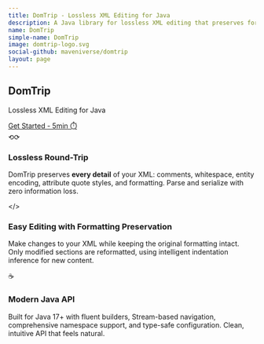```yaml
---
title: DomTrip - Lossless XML Editing for Java
description: A Java library for lossless XML editing that preserves formatting, whitespace, and structure.
name: DomTrip
simple-name: DomTrip
image: domtrip-logo.svg
social-github: maveniverse/domtrip
layout: page
---
```


<link rel="stylesheet" href="/domtrip/css/docusaurus-style.css">
<link rel="stylesheet" href="https://cdnjs.cloudflare.com/ajax/libs/prism/1.29.0/themes/prism-tomorrow.min.css">

<!-- Hero Section -->
<section class="hero">
    <div class="hero-container">
        <h1 class="hero-title">DomTrip</h1>
        <p class="hero-subtitle">Lossless XML Editing for Java</p>
        <a href="/domtrip/docs/getting-started/quick-start/" class="hero-cta">Get Started - 5min ⏱️</a>
    </div>
</section>

<!-- Features Section -->
<section class="features">
    <div class="features-container">
        <div class="features-grid">
            <div class="feature-card">
                <div class="feature-icon">⟲⟳</div>
                <h3 class="feature-title">Lossless Round-Trip</h3>
                <p class="feature-description">
                    DomTrip preserves <strong>every detail</strong> of your XML: comments, whitespace,
                    entity encoding, attribute quote styles, and formatting. Parse and serialize with
                    zero information loss.
                </p>
            </div>

   <div class="feature-card">
       <div class="feature-icon">&lt;/&gt;</div>
       <h3 class="feature-title">Easy Editing with Formatting Preservation</h3>
       <p class="feature-description">
           Make changes to your XML while keeping the original formatting intact. Only modified
           sections are reformatted, using intelligent indentation inference for new content.
       </p>
   </div>

   <div class="feature-card">
       <div class="feature-icon">☕</div>
       <h3 class="feature-title">Modern Java API</h3>
       <p class="feature-description">
           Built for Java 17+ with fluent builders, Stream-based navigation, comprehensive
           namespace support, and type-safe configuration. Clean, intuitive API that feels natural.
       </p>
   </div>
</div>
</div>
</section>